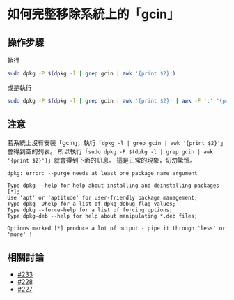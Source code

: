 

# 如何完整移除系統上的「gcin」


## 操作步驟

執行

``` sh
sudo dpkg -P $(dpkg -l | grep gcin | awk '{print $2}')
```

或是執行

``` sh
sudo dpkg -P $(dpkg -l | grep gcin | awk '{print $2}' | awk -F ':' '{print $1}')
```


## 注意

若系統上沒有安裝「gcin」，執行「`dpkg -l | grep gcin | awk '{print $2}'`」 會得到空的列表。
所以執行「`sudo dpkg -P $(dpkg -l | grep gcin | awk '{print $2}')`」就會得到下面的訊息。
這是正常的現象，切勿驚慌。

```
dpkg: error: --purge needs at least one package name argument

Type dpkg --help for help about installing and deinstalling packages [*];
Use 'apt' or 'aptitude' for user-friendly package management;
Type dpkg -Dhelp for a list of dpkg debug flag values;
Type dpkg --force-help for a list of forcing options;
Type dpkg-deb --help for help about manipulating *.deb files;

Options marked [*] produce a lot of output - pipe it through 'less' or 'more' !
```

## 相關討論

* [#233](https://hyperrate.com/thread.php?tid=34371#34371)
* [#228](https://hyperrate.com/thread.php?tid=34305#34305)
* [#227](https://hyperrate.com/thread.php?tid=34304#34304)
